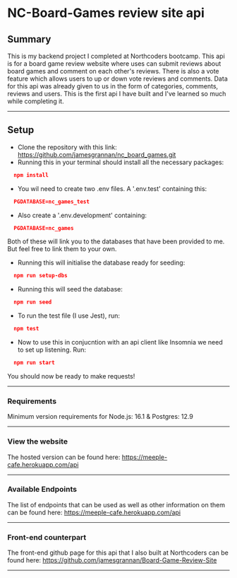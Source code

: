# NC-Board-Games review site api

## Summary

This is my backend project I completed at Northcoders bootcamp. This api is for a board game review website where uses can submit reviews about board games and comment on each other's reviews. There is also a vote feature which allows users to up or down vote reviews and comments. Data for this api was already given to us in the form of categories, comments, reviews and users. This is the first api I have built and I've learned so much while completing it.

---

## Setup

- Clone the repository with this link: https://github.com/jamesgrannan/nc_board_games.git
- Running this in your terminal should install all the necessary packages:

```json
  npm install
```

- You wil need to create two .env files. A '.env.test' containing this:

```json
  PGDATABASE=nc_games_test
```

- Also create a '.env.development' containing:

```json
  PGDATABASE=nc_games
```
Both of these will link you to the databases that have been provided to me. But feel free to link them to your own.


- Running this will initialise the database ready for seeding:

```json
  npm run setup-dbs
```

- Running this will seed the database:

```json
  npm run seed
```

- To run the test file (I use Jest), run:

```json
  npm test
```

- Now to use this in conjucntion with an api client like Insomnia we need to set up listening. Run:

```json
  npm run start
```

You should now be ready to make requests!

---

### Requirements

Minimum version requirements for Node.js: 16.1 & Postgres: 12.9

---

### View the website

The hosted version can be found here: https://meeple-cafe.herokuapp.com/api

---

### Available Endpoints

The list of endpoints that can be used as well as other information on them can be found here: https://meeple-cafe.herokuapp.com/api

---

### Front-end counterpart

The front-end github page for this api that I also built at Northcoders can be found here: https://github.com/jamesgrannan/Board-Game-Review-Site

---
